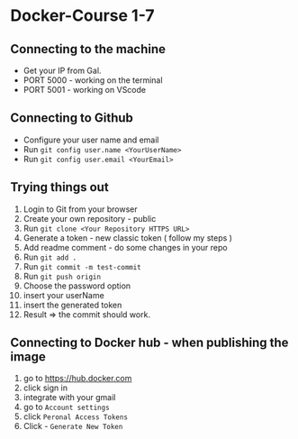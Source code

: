 # Docker-Course 1-7

## Connecting to the machine

- Get your IP from Gal.
- PORT 5000 - working on the terminal
- PORT 5001 - working on VScode

## Connecting to Github

- Configure your user name and email
- Run `git config user.name <YourUserName>`
- Run `git config user.email <YourEmail>`

## Trying things out

1. Login to Git from your browser
2. Create your own repository - public
3. Run `git clone <Your Repository HTTPS URL>`
4. Generate a token - new classic token ( follow my steps )
5. Add readme comment - do some changes in your repo
6. Run `git add .`
7. Run `git commit -m test-commit`
8. Run `git push origin`
9. Choose the password option
10. insert your userName
11. insert the generated token
12. Result => the commit should work.

## Connecting to Docker hub - when publishing the image

1. go to https://hub.docker.com
2. click sign in
3. integrate with your gmail
4. go to `Account settings`
5. click `Peronal Access Tokens`
6. Click - `Generate New Token`
